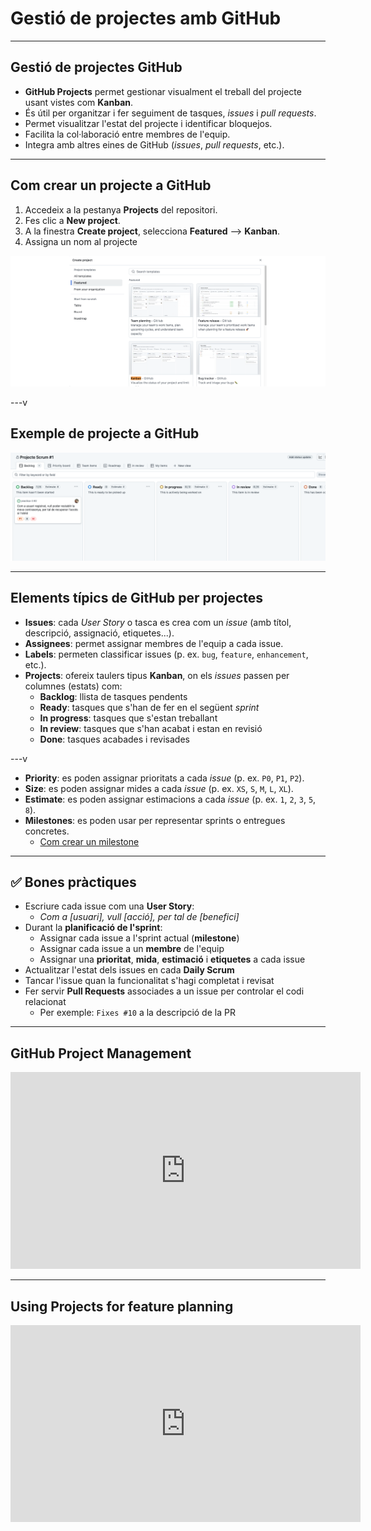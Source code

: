 # Gestió de projectes amb GitHub

---

## Gestió de projectes GitHub

- **GitHub Projects** permet gestionar visualment el treball del projecte usant vistes com **Kanban**.
- És útil per organitzar i fer seguiment de tasques, _issues_ i _pull requests_.
- Permet visualitzar l'estat del projecte i identificar bloquejos.
- Facilita la col·laboració entre membres de l'equip.
- Integra amb altres eines de GitHub (_issues_, _pull requests_, etc.).

---

## Com crear un projecte a GitHub

1. Accedeix a la pestanya **Projects** del repositori.
2. Fes clic a **New project**.
3. A la finestra **Create project**, selecciona **Featured** --> **Kanban**.
4. Assigna un nom al projecte

![Create project](./img/create-project.png)

---v

## Exemple de projecte a GitHub

![Project example](./img/project-example.png)

---

## Elements típics de GitHub per projectes

- **Issues**: cada _User Story_ o tasca es crea com un _issue_ (amb títol, descripció, assignació, etiquetes...).
- **Assignees**: permet assignar membres de l'equip a cada issue.
- **Labels**: permeten classificar issues (p. ex. `bug`, `feature`, `enhancement`, etc.).
- **Projects**: ofereix taulers tipus **Kanban**, on els _issues_ passen per columnes (estats) com:
  - **Backlog**: llista de tasques pendents
  - **Ready**: tasques que s'han de fer en el següent _sprint_
  - **In progress**: tasques que s'estan treballant
  - **In review**: tasques que s'han acabat i estan en revisió
  - **Done**: tasques acabades i revisades

---v

- **Priority**: es poden assignar prioritats a cada _issue_ (p. ex. `P0`, `P1`, `P2`).
- **Size**: es poden assignar mides a cada _issue_ (p. ex. `XS`, `S`, `M`, `L`, `XL`).
- **Estimate**: es poden assignar estimacions a cada _issue_ (p. ex. `1`, `2`, `3`, `5`, `8`).
- **Milestones**: es poden usar per representar sprints o entregues concretes.
  - [Com crear un milestone](https://docs.github.com/en/issues/using-labels-and-milestones-to-track-work/creating-and-editing-milestones-for-issues-and-pull-requests)

---

## ✅ Bones pràctiques

- Escriure cada issue com una **User Story**:
  - _Com a [usuari], vull [acció], per tal de [benefici]_
- Durant la **planificació de l'sprint**:
  - Assignar cada issue a l'sprint actual (**milestone**)
  - Assignar cada issue a un **membre** de l'equip
  - Assignar una **prioritat**, **mida**, **estimació** i **etiquetes** a cada issue
- Actualitzar l'estat dels issues en cada **Daily Scrum**
- Tancar l'issue quan la funcionalitat s'hagi completat i revisat
- Fer servir **Pull Requests** associades a un issue per controlar el codi relacionat
  - Per exemple: `Fixes #10` a la descripció de la PR

---

## GitHub Project Management

<!-- markdownlint-disable MD033 -->
<iframe width="560" height="315" src="https://www.youtube.com/embed/oPQgFxHcjAw?si=Vnc_AEurpX6E4dje" title="YouTube video player" frameborder="0" allow="accelerometer; autoplay; clipboard-write; encrypted-media; gyroscope; picture-in-picture; web-share" referrerpolicy="strict-origin-when-cross-origin" allowfullscreen></iframe>
<!-- markdownlint-enable MD033 -->

---

## Using Projects for feature planning

<!-- markdownlint-disable MD033 -->
<iframe width="560" height="315" src="https://www.youtube.com/embed/yFQ-p6wMS_Y?si=3hWVaHk-NmVMwUvb" title="YouTube video player" frameborder="0" allow="accelerometer; autoplay; clipboard-write; encrypted-media; gyroscope; picture-in-picture; web-share" referrerpolicy="strict-origin-when-cross-origin" allowfullscreen></iframe>
<!-- markdownlint-enable MD033 -->
